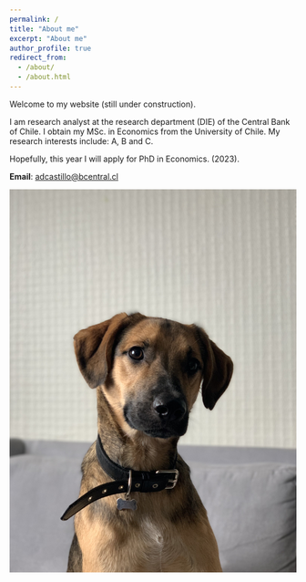 ```yaml
---
permalink: /
title: "About me"
excerpt: "About me"
author_profile: true
redirect_from: 
  - /about/
  - /about.html
---
```


Welcome to my website (still under construction). 

I am research analyst at the research department (DIE) of the Central Bank of Chile. I obtain my MSc. in Economics from the University of Chile. My research interests include: A, B and C.

Hopefully, this year I will apply for PhD in Economics. (2023).

<b>Email</b>: adcastillo@bcentral.cl

![Klaus](/images/IMG_7724.jpeg)

